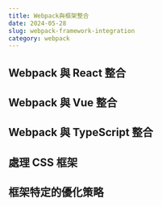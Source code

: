 ```yaml
---
title: Webpack與框架整合
date: 2024-05-28
slug: webpack-framework-integration
category: webpack
---
```


## Webpack 與 React 整合

<!-- 配置React開發環境，JSX處理等 -->

## Webpack 與 Vue 整合

<!-- 配置Vue開發環境，單文件組件處理等 -->

## Webpack 與 TypeScript 整合

<!-- 配置TypeScript支持，類型檢查等 -->

## 處理 CSS 框架

<!-- 整合Tailwind, Bootstrap等CSS框架 -->

## 框架特定的優化策略

<!-- 針對不同框架的特殊優化方法 -->
